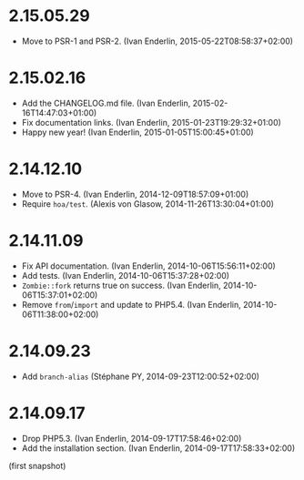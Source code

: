 # 2.15.05.29

  * Move to PSR-1 and PSR-2. (Ivan Enderlin, 2015-05-22T08:58:37+02:00)

# 2.15.02.16

  * Add the CHANGELOG.md file. (Ivan Enderlin, 2015-02-16T14:47:03+01:00)
  * Fix documentation links. (Ivan Enderlin, 2015-01-23T19:29:32+01:00)
  * Happy new year! (Ivan Enderlin, 2015-01-05T15:00:45+01:00)

# 2.14.12.10

  * Move to PSR-4. (Ivan Enderlin, 2014-12-09T18:57:09+01:00)
  * Require `hoa/test`. (Alexis von Glasow, 2014-11-26T13:30:04+01:00)

# 2.14.11.09

  * Fix API documentation. (Ivan Enderlin, 2014-10-06T15:56:11+02:00)
  * Add tests. (Ivan Enderlin, 2014-10-06T15:37:28+02:00)
  * `Zombie::fork` returns true on success. (Ivan Enderlin, 2014-10-06T15:37:01+02:00)
  * Remove `from`/`import` and update to PHP5.4. (Ivan Enderlin, 2014-10-06T11:38:00+02:00)

# 2.14.09.23

  * Add `branch-alias` (Stéphane PY, 2014-09-23T12:00:52+02:00)

# 2.14.09.17

  * Drop PHP5.3. (Ivan Enderlin, 2014-09-17T17:58:46+02:00)
  * Add the installation section. (Ivan Enderlin, 2014-09-17T17:58:33+02:00)

(first snapshot)
